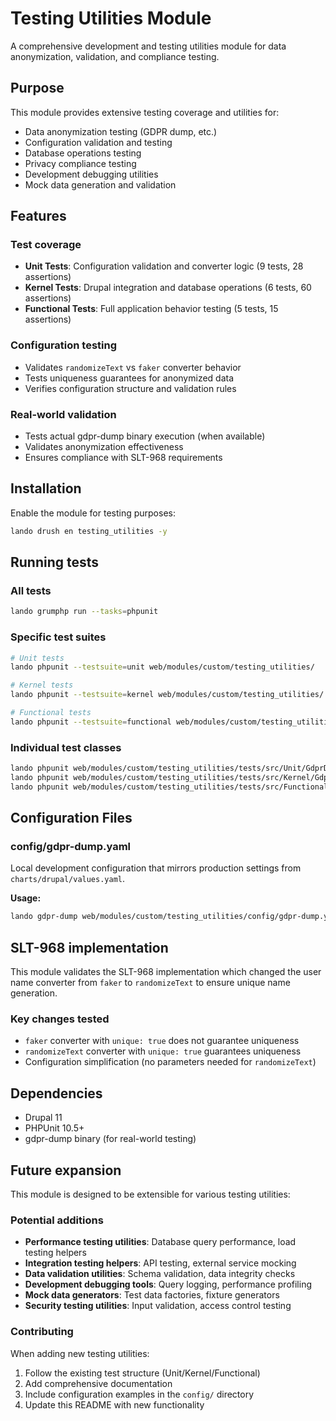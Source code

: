 # Testing Utilities Module

A comprehensive development and testing utilities module for data anonymization, validation, and compliance testing.

## Purpose

This module provides extensive testing coverage and utilities for:

- Data anonymization testing (GDPR dump, etc.)
- Configuration validation and testing
- Database operations testing
- Privacy compliance testing
- Development debugging utilities
- Mock data generation and validation

## Features

### Test coverage

- **Unit Tests**: Configuration validation and converter logic (9 tests, 28 assertions)
- **Kernel Tests**: Drupal integration and database operations (6 tests, 60 assertions)
- **Functional Tests**: Full application behavior testing (5 tests, 15 assertions)

### Configuration testing

- Validates `randomizeText` vs `faker` converter behavior
- Tests uniqueness guarantees for anonymized data
- Verifies configuration structure and validation rules

### Real-world validation

- Tests actual gdpr-dump binary execution (when available)
- Validates anonymization effectiveness
- Ensures compliance with SLT-968 requirements

## Installation

Enable the module for testing purposes:

```bash
lando drush en testing_utilities -y
```

## Running tests

### All tests

```bash
lando grumphp run --tasks=phpunit
```

### Specific test suites

```bash
# Unit tests
lando phpunit --testsuite=unit web/modules/custom/testing_utilities/

# Kernel tests
lando phpunit --testsuite=kernel web/modules/custom/testing_utilities/

# Functional tests
lando phpunit --testsuite=functional web/modules/custom/testing_utilities/
```

### Individual test classes

```bash
lando phpunit web/modules/custom/testing_utilities/tests/src/Unit/GdprDumpConfigValidatorTest.php
lando phpunit web/modules/custom/testing_utilities/tests/src/Kernel/GdprDumpConfigurationTest.php
lando phpunit web/modules/custom/testing_utilities/tests/src/Functional/GdprDumpExecutionTest.php
```

## Configuration Files

### config/gdpr-dump.yaml

Local development configuration that mirrors production settings from `charts/drupal/values.yaml`.

**Usage:**

```bash
lando gdpr-dump web/modules/custom/testing_utilities/config/gdpr-dump.yaml > /tmp/anonymized-dump.sql
```

## SLT-968 implementation

This module validates the SLT-968 implementation which changed the user name converter from `faker` to `randomizeText` to ensure unique name generation.

### Key changes tested

- `faker` converter with `unique: true` does not guarantee uniqueness
- `randomizeText` converter with `unique: true` guarantees uniqueness
- Configuration simplification (no parameters needed for `randomizeText`)

## Dependencies

- Drupal 11
- PHPUnit 10.5+
- gdpr-dump binary (for real-world testing)

## Future expansion

This module is designed to be extensible for various testing utilities:

### Potential additions

- **Performance testing utilities**: Database query performance, load testing helpers
- **Integration testing helpers**: API testing, external service mocking
- **Data validation utilities**: Schema validation, data integrity checks
- **Development debugging tools**: Query logging, performance profiling
- **Mock data generators**: Test data factories, fixture generators
- **Security testing utilities**: Input validation, access control testing

### Contributing

When adding new testing utilities:

1. Follow the existing test structure (Unit/Kernel/Functional)
2. Add comprehensive documentation
3. Include configuration examples in the `config/` directory
4. Update this README with new functionality
